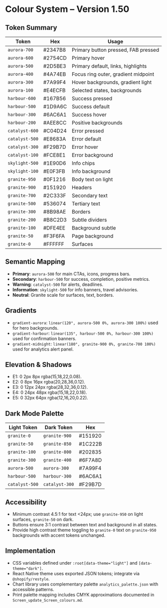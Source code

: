 # Colour System – Version 1.50

## Token Summary
| Token | Hex | Usage |
| --- | --- | --- |
| `aurora-700` | #2347B8 | Primary button pressed, FAB pressed |
| `aurora-600` | #2754CD | Primary hover |
| `aurora-500` | #2D5BE3 | Primary default, links, highlights |
| `aurora-400` | #4A74EB | Focus ring outer, gradient midpoint |
| `aurora-300` | #7A99F4 | Hover backgrounds, gradient light |
| `aurora-100` | #E4ECFB | Selected states, backgrounds |
| `harbour-600` | #167B56 | Success pressed |
| `harbour-500` | #1D9A6C | Success default |
| `harbour-300` | #6AC6A1 | Success hover |
| `harbour-200` | #AEE8CC | Positive backgrounds |
| `catalyst-600` | #C04D24 | Error pressed |
| `catalyst-500` | #E8683A | Error default |
| `catalyst-300` | #F29B7D | Error hover |
| `catalyst-100` | #FCE8E1 | Error background |
| `skylight-500` | #1E90D6 | Info chips |
| `skylight-100` | #E0F3FB | Info background |
| `granite-950` | #0F1216 | Body text on light |
| `granite-900` | #151920 | Headers |
| `granite-700` | #2C333F | Secondary text |
| `granite-500` | #536074 | Tertiary text |
| `granite-300` | #8B98AE | Borders |
| `granite-200` | #B8C2D3 | Subtle dividers |
| `granite-100` | #DFE4EE | Background subtle |
| `granite-50` | #F3F6FA | Page background |
| `granite-0` | #FFFFFF | Surfaces |

## Semantic Mapping
- **Primary**: `aurora-500` for main CTAs, icons, progress bars.
- **Secondary**: `harbour-500` for success, completion, positive metrics.
- **Warning**: `catalyst-500` for alerts, deadlines.
- **Information**: `skylight-500` for info banners, travel advisories.
- **Neutral**: Granite scale for surfaces, text, borders.

## Gradients
- `gradient-aurora`: `linear(120°, aurora-500 0%, aurora-300 100%)` used for hero backgrounds.
- `gradient-harbour`: `linear(135°, harbour-500 0%, harbour-300 100%)` used for confirmation banners.
- `gradient-midnight`: `linear(180°, granite-900 0%, granite-700 100%)` used for analytics alert panel.

## Elevation & Shadows
- E1: 0 2px 8px rgba(15,18,22,0.08).
- E2: 0 8px 16px rgba(20,28,36,0.12).
- E3: 0 12px 24px rgba(28,32,36,0.12).
- E4: 0 24px 48px rgba(15,18,22,0.18).
- E5: 0 32px 64px rgba(12,16,20,0.22).

## Dark Mode Palette
| Light Token | Dark Token | Hex |
| --- | --- | --- |
| `granite-0` | `granite-900` | #151920 |
| `granite-50` | `granite-850` | #1C222B |
| `granite-100` | `granite-800` | #202835 |
| `granite-300` | `granite-400` | #6F7A8D |
| `aurora-500` | `aurora-300` | #7A99F4 |
| `harbour-500` | `harbour-300` | #6AC6A1 |
| `catalyst-500` | `catalyst-300` | #F29B7D |

## Accessibility
- Minimum contrast 4.5:1 for text <24px; use `granite-950` on light surfaces, `granite-50` on dark.
- Buttons ensure 3:1 contrast between text and background in all states.
- Provide high contrast theme toggling to `granite-0` text on `granite-950` backgrounds with accent tokens unchanged.

## Implementation
- CSS variables defined under `:root[data-theme="light"]` and `[data-theme="dark"]`.
- React Native theme uses exported JSON tokens; integrate via `@shopify/restyle`.
- Chart library uses complementary palette `analytics_palette.json` with accessible patterns.
- Print palette mapping includes CMYK approximations documented in `Screen_update_Screen_colours.md`.
